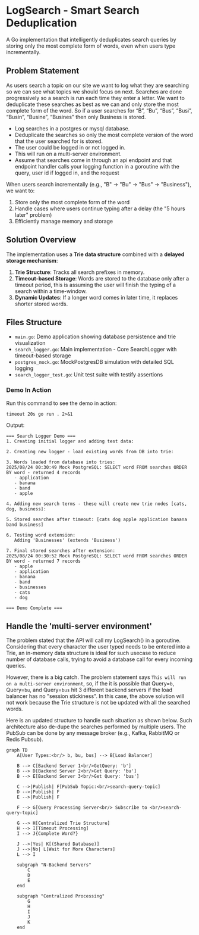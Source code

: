 # LogSearch - Smart Search Deduplication

A Go implementation that intelligently deduplicates search queries by storing only the most complete form of words, even when users type incrementally.

## Problem Statement
As users search a topic on our site we want to log what they are searching so we can see what topics we should focus on next. Searches are done progressively so a search is run each time they enter a letter. We want to deduplicate these searches as best as we can and only store the most complete form of the word. So if a user searches for “B”, “Bu”, “Bus”, “Busi”, “Busin”, “Busine”, “Busines” then only Business is stored.
-  Log searches in a postgres or mysql database.
-  Deduplicate the searches so only the most complete version of the word that the user searched for is stored.
-  The user could be logged in or not logged in.
-  This will run on a multi-server environment.
-  Assume that searches come in through an api endpoint and that endpoint handler calls your logging function in a goroutine with the query, user id if logged in, and the request

When users search incrementally (e.g., "B" → "Bu" → "Bus" → "Business"), we want to:
1. Store only the most complete form of the word
2. Handle cases where users continue typing after a delay (the "5 hours later" problem)
3. Efficiently manage memory and storage

## Solution Overview

The implementation uses a **Trie data structure** combined with a **delayed storage mechanism**:

1. **Trie Structure**: Tracks all search prefixes in memory.
2. **Timeout-based Storage**: Words are stored to the database only after a timeout period, this is assuming the user will finish the typing of a search within a time-window.
3. **Dynamic Updates**: If a longer word comes in later time, it replaces shorter stored words.


## Files Structure

- `main.go`: Demo application showing database persistence and trie visualization
- `search_logger.go`: Main implementation - Core SearchLogger with timeout-based storage
- `postgres_mock.go`: MockPostgresDB simulation with detailed SQL logging
- `search_logger_test.go`: Unit test suite with testify assertions

### Demo In Action
Run this command to see the demo in action:
```
timeout 20s go run . 2>&1
```

Output:
```
=== Search Logger Demo ===
1. Creating initial logger and adding test data:

2. Creating new logger - load existing words from DB into trie:

3. Words loaded from database into tries:
2025/08/24 00:30:49 Mock PostgreSQL: SELECT word FROM searches ORDER BY word - returned 4 records
   - application
   - banana
   - band
   - apple

4. Adding new search terms - these will create new trie nodes [cats, dog, business]:

5. Stored searches after timeout: [cats dog apple application banana band business]

6. Testing word extension:
   Adding 'Businesses' (extends 'Business')

7. Final stored searches after extension:
2025/08/24 00:30:52 Mock PostgreSQL: SELECT word FROM searches ORDER BY word - returned 7 records
   - apple
   - application
   - banana
   - band
   - businesses
   - cats
   - dog

=== Demo Complete ===
```

## Handle the 'multi-server environment'

The problem stated that the API will call my LogSearch() in a goroutine. Considering that every character the user typed needs to be entered into a Trie, an in-memory data structure is ideal for such usecase to reduce number of database calls, trying to avoid a database call for every incoming queries.

However, there is a big catch. The problem statement says `This will run on a multi-server environment`, so, if the it is possible that Query=`b`, Query=`bu`, and Query=`bus` hit 3 different backend servers if the load balancer has no "session stickiness". In this case, the above solution will not work because the Trie structure is not be updated with all the searched words. 

Here is an updated structure to handle such situation as shown below. Such architecture also de-dupe the searches performed by multiple users. The PubSub can be done by any message broker (e.g., Kafka, RabbitMQ or Redis Pubsub).

```mermaid
graph TD
    A[User Types:<br/> b, bu, bus] --> B[Load Balancer]
    
    B --> C[Backend Server 1<br/>GetQuery: 'b']
    B --> D[Backend Server 2<br/>Get Query: 'bu']  
    B --> E[Backend Server 3<br/>Get Query: 'bus']
    
    C -->|Publish| F[PubSub Topic:<br/>search-query-topic]
    D -->|Publish| F
    E -->|Publish| F

    F --> G[Query Processing Server<br/> Subscribe to <br/>search-query-topic]

    G --> H[Centralized Trie Structure]
    H --> I[Timeout Processing]
    I --> J{Complete Word?}
    
    J -->|Yes| K[(Shared Database)]
    J -->|No| L[Wait for More Characters]
    L --> I
    
    subgraph "N-Backend Servers"
        C
        D  
        E
    end
    
    subgraph "Centralized Processing"
        G
        H
        I
        J
        K
    end
```
